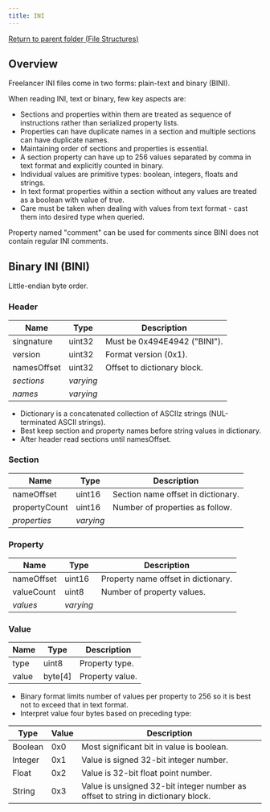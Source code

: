 ```yaml
---
title: INI
---
```


[Return to parent folder (File Structures)](../index.md)

## Overview

Freelancer INI files come in two forms: plain-text and binary (BINI).

When reading INI, text or binary, few key aspects are:

* Sections and properties within them are treated as sequence of instructions rather than serialized property lists.
* Properties can have duplicate names in a section and multiple sections can have duplicate names.
* Maintaining order of sections and properties is essential.
* A section property can have up to 256 values separated by comma in text format and explicitly counted in binary.
* Individual values are primitive types: boolean, integers, floats and strings.
* In text format properties within a section without any values are treated as a boolean with value of true.
* Care must be taken when dealing with values from text format - cast them into desired type when queried.

Property named "comment" can be used for comments since BINI does not contain regular INI comments.

## Binary INI (BINI)

Little-endian byte order.

### Header

| Name        | Type      | Description                  |
| ----------- | --------- | ---------------------------- |
| singnature  | uint32    | Must be 0x494E4942 ("BINI"). |
| version     | uint32    | Format version (0x1).        |
| namesOffset | uint32    | Offset to dictionary block.  |
| *sections*  | *varying* |                              |
| *names*     | *varying* |                              |

* Dictionary is a concatenated collection of ASCIIz strings (NUL-terminated ASCII strings).
* Best keep section and property names before string values in dictionary.
* After header read sections until namesOffset.

### Section

| Name          | Type      | Description                        |
| ------------- | --------- | ---------------------------------- |
| nameOffset    | uint16    | Section name offset in dictionary. |
| propertyCount | uint16    | Number of properties as follow.    |
| *properties*  | *varying* |                                    |

### Property

| Name       | Type      | Description                         |
| ---------- | --------- | ----------------------------------- |
| nameOffset | uint16    | Property name offset in dictionary. |
| valueCount | uint8     | Number of property values.          |
| *values*   | *varying* |                                     |

### Value

| Name  | Type    | Description     |
| ----- | ------- | --------------- |
| type  | uint8   | Property type.  |
| value | byte[4] | Property value. |

* Binary format limits number of values per property to 256 so it is best not to exceed that in text format.
* Interpret value four bytes based on preceding type:

| Type    | Value | Description                                                                      |
| ------- | ----- | -------------------------------------------------------------------------------- |
| Boolean | 0x0   | Most significant bit in value is boolean.                                        |
| Integer | 0x1   | Value is signed 32-bit integer number.                                           |
| Float   | 0x2   | Value is 32-bit float point number.                                              |
| String  | 0x3   | Value is unsigned 32-bit integer number as offset to string in dictionary block. |
